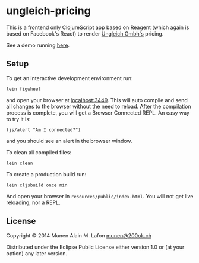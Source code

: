 # ungleich-pricing

This is a frontend only ClojureScript app based on Reagent (which
again is based on Facebook's React) to render
[Ungleich Gmbh's](http://ungleich.ch/) pricing.

See a demo running [here](http://dispatched.ch/ungleich_pricing/).

## Setup

To get an interactive development environment run:

    lein figwheel

and open your browser at [localhost:3449](http://localhost:3449/).
This will auto compile and send all changes to the browser without the
need to reload. After the compilation process is complete, you will
get a Browser Connected REPL. An easy way to try it is:

    (js/alert "Am I connected?")

and you should see an alert in the browser window.

To clean all compiled files:

    lein clean

To create a production build run:

    lein cljsbuild once min

And open your browser in `resources/public/index.html`. You will not
get live reloading, nor a REPL.

## License

Copyright © 2014 Munen Alain M. Lafon <munen@200ok.ch>

Distributed under the Eclipse Public License either version 1.0 or (at your option) any later version.
